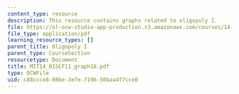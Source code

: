 ```yaml
---
content_type: resource
description: This resource contains graphs related to oligopoly I.
file: https://ol-ocw-studio-app-production.s3.amazonaws.com/courses/14-01sc-principles-of-microeconomics-fall-2011/c88ccce808be3e7e719650baa4f7cce0_MIT14_01SCF11_graph16.pdf
file_type: application/pdf
learning_resource_types: []
parent_title: Oligopoly I
parent_type: CourseSection
resourcetype: Document
title: MIT14_01SCF11_graph16.pdf
type: OCWFile
uid: c88ccce8-08be-3e7e-7196-50baa4f7cce0
---
```

